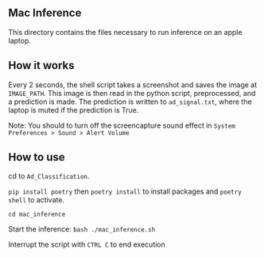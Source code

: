 ## Mac Inference

This directory contains the files necessary to run inference on an apple laptop.

## How it works

Every 2 seconds, the shell script takes a screenshot and saves the image at `IMAGE_PATH`. This image is then read in the python script, preprocessed, and a prediction is made. The prediction is written to `ad_signal.txt`, where the laptop is muted if the prediction is True.

Note: You should to turn off the screencapture sound effect in `System Preferences > Sound > Alert Volume`

## How to use

cd to `Ad_Classification`.

`pip install poetry` then  `poetry install` to install packages and `poetry shell` to activate. 

`cd mac_inference`

Start the inference: `bash ./mac_inference.sh`

Interrupt the script with `CTRL C` to end execution
